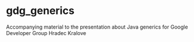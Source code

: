 gdg_generics
============

Accompanying material to the presentation about Java generics for Google Developer Group Hradec Kralove
